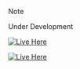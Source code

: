 >[!note]
Under Development

[![Live Here](https://img.shields.io/badge/Live-Here-0078D7?style=for-the-badge&logo=Microsoft-edge&logoColor=white)](https://vishalraut2106.github.io/AWWARD-Website-clone/)

<a href="https://vishalraut2106.github.io/AWWARD-Website-clone/" target="_blank" rel="noopener">
  <img alt="Live Here" src="https://img.shields.io/badge/Live-Here-0078D7?style=for-the-badge&logo=Microsoft-edge&logoColor=white">
</a>
